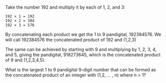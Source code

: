 Take the number 192 and multiply it by each of 1, 2, and 3:

	192 × 1 = 192
	192 × 2 = 384
	192 × 3 = 576

By concatenating each product we get the 1 to 9 pandigital, 192384576. We will call 192384576
the concatenated product of 192 and (1,2,3)

The same can be achieved by starting with 9 and multiplying by 1, 2, 3, 4, and 5,
giving the pandigital, 918273645, which is the concatenated product of 9 and (1,2,3,4,5).

What is the largest 1 to 9 pandigital 9-digit number that can be formed as
the concatenated product of an integer with (1,2, ... , n) where n > 1?
